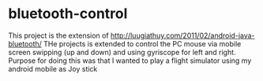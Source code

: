 # bluetooth-control
This project is the extension of http://luugiathuy.com/2011/02/android-java-bluetooth/
THe projects is extended to control the PC mouse via mobile screen swipping (up and down) and using gyriscope for left and right.
Purpose for doing this was that I wanted to play a flight simulator using my android mobile as Joy stick
